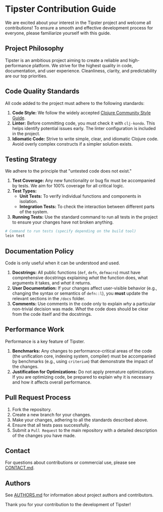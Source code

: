 # Tipster Contribution Guide

We are excited about your interest in the Tipster project and welcome all contributions! To ensure a smooth and effective development process for everyone, please familiarize yourself with this guide.

## Project Philosophy

Tipster is an ambitious project aiming to create a reliable and high-performance platform. We strive for the highest quality in code, documentation, and user experience. Cleanliness, clarity, and predictability are our top priorities.

## Code Quality Standards

All code added to the project must adhere to the following standards:

1.  **Code Style:** We follow the widely accepted [Clojure Community Style Guide](https://guide.clojure.style/).
2.  **Linter:** Before committing code, you must check it with `clj-kondo`. This helps identify potential issues early. The linter configuration is included in the project.
3.  **Idiomatic Code:** Strive to write simple, clear, and idiomatic Clojure code. Avoid overly complex constructs if a simpler solution exists.

## Testing Strategy

We adhere to the principle that "untested code does not exist."

1.  **Test Coverage:** Any new functionality or bug fix must be accompanied by tests. We aim for 100% coverage for all critical logic.
2.  **Test Types:**
    *   **Unit Tests:** To verify individual functions and components in isolation.
    *   **Integration Tests:** To check the interaction between different parts of the system.
3.  **Running Tests:** Use the standard command to run all tests in the project to ensure your changes have not broken anything.

```bash
# Command to run tests (specify depending on the build tool)
lein test
```

## Documentation Policy

Code is only useful when it can be understood and used.

1.  **Docstrings:** All public functions (`def`, `defn`, `defmacro`) must have comprehensive docstrings explaining *what* the function does, what arguments it takes, and *what* it returns.
2.  **User Documentation:** If your changes affect user-visible behavior (e.g., changing the syntax or semantics of `defn::l`), you **must** update the relevant sections in the `/docs` folder.
3.  **Comments:** Use comments in the code only to explain *why* a particular non-trivial decision was made. *What* the code does should be clear from the code itself and the docstrings.

## Performance Work

Performance is a key feature of Tipster.

1.  **Benchmarks:** Any changes to performance-critical areas of the code (the unification core, indexing system, compiler) must be accompanied by benchmarks (e.g., using `criterium`) that demonstrate the impact of the changes.
2.  **Justification for Optimizations:** Do not apply premature optimizations. If you are optimizing code, be prepared to explain why it is necessary and how it affects overall performance.

## Pull Request Process

1.  Fork the repository.
2.  Create a new branch for your changes.
3.  Make your changes, adhering to all the standards described above.
4.  Ensure that all tests pass successfully.
5.  Submit a `Pull Request` to the main repository with a detailed description of the changes you have made.

## Contact

For questions about contributions or commercial use, please see [CONTACT.md](CONTACT.md).

## Authors

See [AUTHORS.md](AUTHORS.md) for information about project authors and contributors.

Thank you for your contribution to the development of Tipster! 
